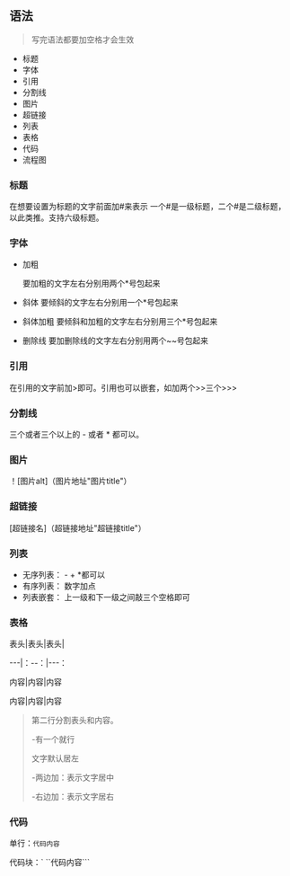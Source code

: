 ## 语法

> 写完语法都要加空格才会生效

+ 标题
+ 字体
+ 引用
+ 分割线
+ 图片
+ 超链接
+ 列表
+ 表格
+ 代码
+ 流程图

### 标题

在想要设置为标题的文字前面加#来表示
一个#是一级标题，二个#是二级标题，以此类推。支持六级标题。

### 字体

+ 加粗

  要加粗的文字左右分别用两个*号包起来

+ 斜体
  要倾斜的文字左右分别用一个*号包起来

+ 斜体加粗
  要倾斜和加粗的文字左右分别用三个*号包起来

+ 删除线
  要加删除线的文字左右分别用两个~~号包起来

### 引用

在引用的文字前加>即可。引用也可以嵌套，如加两个>>三个>>>

### 分割线

三个或者三个以上的 - 或者 * 都可以。

### 图片

！[图片alt]（图片地址"图片title"）

### 超链接

[超链接名]（超链接地址"超链接title"）

### 列表

+ 无序列表：  - + *都可以
+ 有序列表：  数字加点
+ 列表嵌套：  上一级和下一级之间敲三个空格即可

### 表格

表头|表头|表头|

---|：--：|---：

内容|内容|内容

内容|内容|内容

> 第二行分割表头和内容。
>
> -有一个就行
>
> 文字默认居左
>
> -两边加：表示文字居中
>
> -右边加：表示文字居右

### 代码

单行：`代码内容`

代码块：` ``代码内容```

